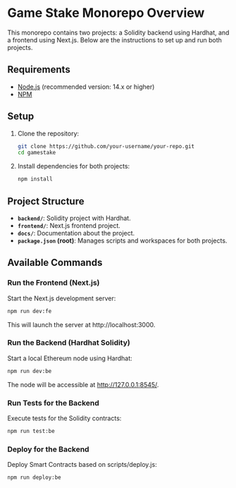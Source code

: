 # Game Stake Monorepo Overview

This monorepo contains two projects: a Solidity backend using Hardhat, and a frontend using Next.js.
Below are the instructions to set up and run both projects.

## Requirements

- [Node.js](https://nodejs.org/) (recommended version: 14.x or higher)
- [NPM](https://www.npmjs.com/)

## Setup

1. Clone the repository:

    ```bash
    git clone https://github.com/your-username/your-repo.git
    cd gamestake
    ```

2. Install dependencies for both projects:

    ```bash
    npm install
    ```

## Project Structure

- **`backend/`**: Solidity project with Hardhat.
- **`frontend/`**: Next.js frontend project.
- **`docs/`**: Documentation about the project.
- **`package.json` (root)**: Manages scripts and workspaces for both projects.

## Available Commands

### Run the Frontend (Next.js)

Start the Next.js development server:

```bash
npm run dev:fe
```

This will launch the server at http://localhost:3000.

### Run the Backend (Hardhat Solidity)

Start a local Ethereum node using Hardhat:

```bash
npm run dev:be
```

The node will be accessible at http://127.0.0.1:8545/.

### Run Tests for the Backend
Execute tests for the Solidity contracts:

```bash
npm run test:be
```

### Deploy for the Backend
Deploy Smart Contracts based on scripts/deploy.js:

```bash
npm run deploy:be
```
